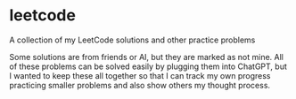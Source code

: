 # leetcode
A collection of my LeetCode solutions and other practice problems

Some solutions are from friends or AI, but they are marked as not mine. All of these problems can be solved easily by plugging them into ChatGPT, but I wanted to keep these all together so that I can track my own progress practicing smaller problems and also show others my thought process. 